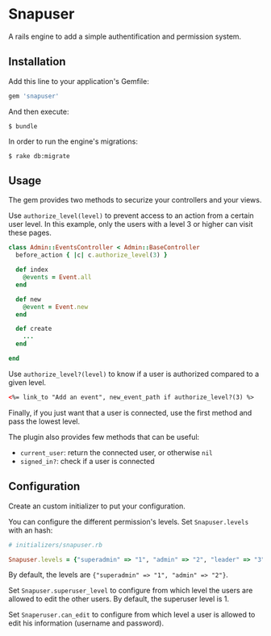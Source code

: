 # Snapuser

A rails engine to add a simple authentification and permission system.

## Installation

Add this line to your application's Gemfile:

```ruby
gem 'snapuser'
```

And then execute:

    $ bundle

In order to run the engine's migrations:

    $ rake db:migrate

## Usage

The gem provides two methods to securize your controllers and your views.

Use `authorize_level(level)` to prevent access to an action from a certain user level. In this example, only the users with a level 3 or higher can visit these pages.

```ruby
class Admin::EventsController < Admin::BaseController
  before_action { |c| c.authorize_level(3) }

  def index
    @events = Event.all
  end

  def new
    @event = Event.new
  end

  def create
    ...
  end

end
```

Use `authorize_level?(level)` to know if a user is authorized compared to a given level.

```html
<%= link_to "Add an event", new_event_path if authorize_level?(3) %>
```

Finally, if you just want that a user is connected, use the first method and pass the lowest level.

The plugin also provides few methods that can be useful:
* `current_user`: return the connected user, or otherwise `nil`
* `signed_in?`: check if a user is connected

## Configuration

Create an custom initializer to put your configuration.

You can configure the different permission's levels. Set `Snapuser.levels` with an hash:

```ruby
# initializers/snapuser.rb

Snapuser.levels = {"superadmin" => "1", "admin" => "2", "leader" => "3", "uploader" => "4", "member" => "5"}
```
By default, the levels are `{"superadmin" => "1", "admin" => "2"}`.

Set `Snapuser.superuser_level` to configure from which level the users are allowed to edit the other users. By default, the superuser level is 1.

Set `Snaperuser.can_edit` to configure from which level a user is allowed to edit his information (username and password).